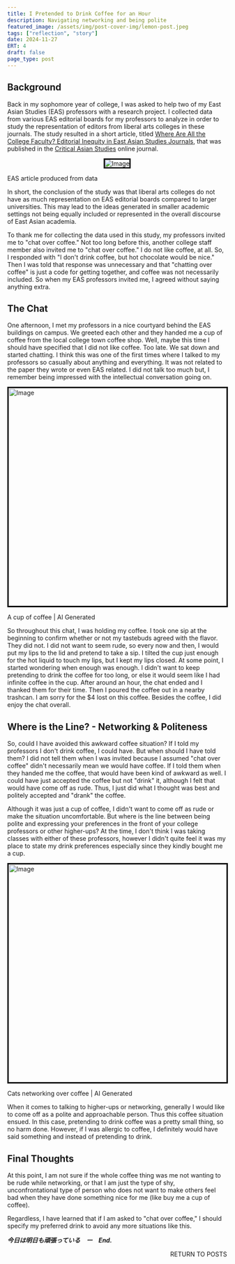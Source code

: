 ```yaml
---
title: I Pretended to Drink Coffee for an Hour
description: Navigating networking and being polite
featured_image: /assets/img/post-cover-img/lemon-post.jpeg
tags: ["reflection", "story"]
date: 2024-11-27
ERT: 4
draft: false
page_type: post
---
```


## Background

Back in my sophomore year of college, I was asked to help two of my East Asian Studies (EAS) professors with a research project. I collected data from various EAS editorial boards for my professors to analyze in order to study the representation of editors from liberal arts colleges in these journals. The study resulted in a short article, titled <a href="https://criticalasianstudies.org/commentary/2022/5/30/notes-from-the-field-neil-j-diamant-amp-shawn-bender-where-are-all-the-college-faculty-editorial-inequity-in-east-asian-studies-journals" target="_blank">Where Are All the College Faculty? Editorial Inequity in East Asian Studies Journals</a>, that was published in the <a href="https://criticalasianstudies.org/" target="_blank">Critical Asian Studies</a> online journal. 

<div style="display: flex; justify-content: center; align-items: center; border: 3px solid #000; width: fit-content; margin: 0 auto;">
    <img class="img-fluid" src="/assets/img/post-img/4-I-pretended-to-drink-coffee-for-an-hour/articletitle.png" alt="Image">
</div>

<span class="caption text-muted">EAS article produced from data</span>

In short, the conclusion of the study was that liberal arts colleges do not have as much representation on EAS editorial boards compared to larger universities. This may lead to the ideas generated in smaller academic settings not being equally included or represented in the overall discourse of East Asian academia.

To thank me for collecting the data used in this study, my professors invited me to "chat over coffee." Not too long before this, another college staff member also invited me to "chat over coffee." I do not like coffee, at all. So, I responded with "I don't drink coffee, but hot chocolate would be nice." Then I was told that response was unnecessary and that "chatting over coffee" is just a code for getting together, and coffee was not necessarily included. So when my EAS professors invited me, I agreed without saying anything extra.


## The Chat

One afternoon, I met my professors in a nice courtyard behind the EAS buildings on campus. We greeted each other and they handed me a cup of coffee from the local college town coffee shop. Well, maybe this time I should have specified that I did not like coffee. Too late. We sat down and started chatting. I think this was one of the first times where I talked to my professors so casually about anything and everything. It was not related to the paper they wrote or even EAS related. I did not talk too much but, I remember being impressed with the intellectual conversation going on.

<div style="display: flex; justify-content: center; align-items: center; border: 3px solid #000; width: fit-content; margin: 0 auto;">
    <img class="img-fluid" src="/assets/img/post-img/4-I-pretended-to-drink-coffee-for-an-hour/coffee.png" alt="Image" style="width: 500px; height: auto;">
</div>

<span class="caption text-muted">A cup of coffee | AI Generated</span>

So throughout this chat, I was holding my coffee. I took one sip at the beginning to confirm whether or not my tastebuds agreed with the flavor. They did not. I did not want to seem rude, so every now and then, I would put my lips to the lid and pretend to take a sip. I tilted the cup just enough for the hot liquid to touch my lips, but I kept my lips closed. At some point, I started wondering when enough was enough. I didn't want to keep pretending to drink the coffee for too long, or else it would seem like I had infinite coffee in the cup. After around an hour, the chat ended and I thanked them for their time. Then I poured the coffee out in a nearby trashcan. I am sorry for the $4 lost on this coffee. Besides the coffee, I did enjoy the chat overall.

## Where is the Line? - Networking & Politeness

So, could I have avoided this awkward coffee situation? If I told my professors I don't drink coffee, I could have. But when should I have told them? I did not tell them when I was invited because I assumed "chat over coffee" didn't necessarily mean we would have coffee. If I told them when they handed me the coffee, that would have been kind of awkward as well. I could have just accepted the coffee but not "drink" it, although I felt that would have come off as rude. Thus, I just did what I thought was best and politely accepted and "drank" the coffee.

Although it was just a cup of coffee, I didn't want to come off as rude or make the situation uncomfortable. But where is the line between being polite and expressing your preferences in the front of your college professors or other higher-ups? At the time, I don't think I was taking classes with either of these professors, however I didn't quite feel it was my place to state my drink preferences especially since they kindly bought me a cup.

<div style="display: flex; justify-content: center; align-items: center; border: 3px solid #000; width: fit-content; margin: 0 auto;">
    <img class="img-fluid" src="/assets/img/post-img/4-I-pretended-to-drink-coffee-for-an-hour/networking.png" alt="Image" style="width: 500px; height: auto;">
</div>

<span class="caption text-muted">Cats networking over coffee | AI Generated</span>

When it comes to talking to higher-ups or networking, generally I would like to come off as a polite and approachable person. Thus this coffee situation ensued. In this case, pretending to drink coffee was a pretty small thing, so no harm done. However, if I was allergic to coffee, I definitely would have said something and instead of pretending to drink. 

## Final Thoughts

At this point, I am not sure if the whole coffee thing was me not wanting to be rude while networking, or that I am just the type of shy, unconfrontational type of person who does not want to make others feel bad when they have done something nice for me (like buy me a cup of coffee).

Regardless, I have learned that if I am asked to "chat over coffee," I should specify my preferred drink to avoid any more situations like this. 

**_今日は明日も頑張っている　ー　End._**

<a href="/all-posts.html" class="btn btn-primary" style="float: right; margin-bottom: 20px; text-decoration: none;">RETURN TO POSTS</a>
